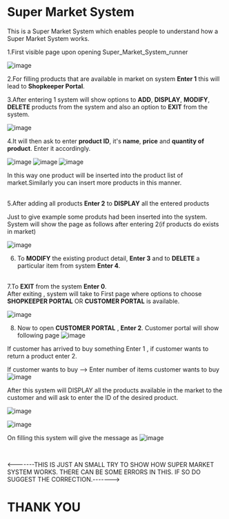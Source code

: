 # Super Market System
This is a Super Market System which enables people to understand how a Super Market System works.
<br>

1.First visible page upon opening Super_Market_System_runner

![image](https://github.com/ajinkyapatil008/Super_Market_System/assets/131551337/16e0ffbb-7583-4963-bc19-8c68f3a6b554)

2.For filling products that are available in market on system <b>Enter 1</b> this will lead to <b>Shopkeeper Portal</b>.

3.After entering 1 system will show options to <b>ADD</b>, <b>DISPLAY</b>, <b>MODIFY</b>, <b>DELETE</b> products from the system and also an option to <b>EXIT</b> from the system.

![image](https://github.com/ajinkyapatil008/Super_Market_System/assets/131551337/a76f056b-8c2d-4499-b789-f1ff77e43c65)

4.It will then ask to enter <b>product ID</b>, it's <b>name</b>, <b>price</b> and <b>quantity of product</b>. Enter it accordingly.

![image](https://github.com/ajinkyapatil008/Super_Market_System/assets/131551337/a6173c75-5a72-40dc-a423-98c690b216a8)
![image](https://github.com/ajinkyapatil008/Super_Market_System/assets/131551337/3159cb40-54bf-470a-95c6-d7ac7c3e4c0a)
![image](https://github.com/ajinkyapatil008/Super_Market_System/assets/131551337/7db32eea-fd75-448e-b6f9-5afdcc6c9685)

In this way one product will be inserted into the product list of market.Similarly you can insert more products in this manner.

<br>
5.After adding all products <b>Enter 2</b> to <b>DISPLAY</b> all the entered products

Just to give example some produts had been inserted into the system.<br>
System will show the page as follows after entering 2(if products do exists in market) 

![image](https://github.com/ajinkyapatil008/Super_Market_System/assets/131551337/68667840-d776-4e89-a6b5-f83bac77d154)

6. To <b>MODIFY</b> the existing product detail, <b>Enter 3</b> and to <b>DELETE</b> a particular item from system <b>Enter 4</b>.
<br>
7.To <b>EXIT</b> from the system <b>Enter 0</b>.<br>
After exiting , system will take to First page where options to choose <b>SHOPKEEPER PORTAL</b> OR <b>CUSTOMER PORTAL</b> is available.


![image](https://github.com/ajinkyapatil008/Super_Market_System/assets/131551337/d51e105a-67ea-476c-a8b8-3ef2e8c92f7c)
<br>

8. Now to open <b>CUSTOMER PORTAL</b> , <b>Enter 2</b>.
   Customer portal will show following page
   ![image](https://github.com/ajinkyapatil008/Super_Market_System/assets/131551337/7b76cb8c-2764-4aee-ad17-c6e523ba22d1)

If customer has arrived to buy something Enter 1 , if customer wants to return a product enter 2.

If customer wants to buy -->
Enter number of items customer wants to buy
![image](https://github.com/ajinkyapatil008/Super_Market_System/assets/131551337/215d0352-77ed-493a-ab10-7ff7356e33ef)

After this system will DISPLAY all the products available in the market to the customer and will ask to enter the ID of the desired product.

![image](https://github.com/ajinkyapatil008/Super_Market_System/assets/131551337/f3a6bc45-40f5-4397-a9a6-09679957fba7)


![image](https://github.com/ajinkyapatil008/Super_Market_System/assets/131551337/d83a28d1-5b49-4e14-8653-7bb1be59f234)

On filling this system will give the message as
![image](https://github.com/ajinkyapatil008/Super_Market_System/assets/131551337/0f0eb57e-279d-42c2-b34d-37cd10d1b7fb)


<br>




<-------THIS IS JUST AN SMALL TRY TO SHOW HOW SUPER MARKET SYSTEM WORKS. THERE CAN BE SOME ERRORS IN THIS. IF SO DO SUGGEST THE CORRECTION.------->


# THANK YOU

